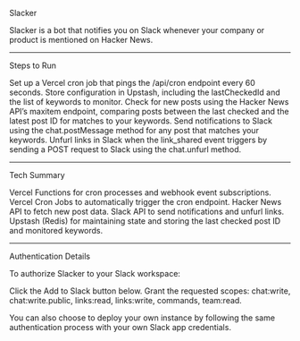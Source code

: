 Slacker

Slacker is a bot that notifies you on Slack whenever your company or product is mentioned on Hacker News.

---

Steps to Run

Set up a Vercel cron job that pings the /api/cron endpoint every 60 seconds.
Store configuration in Upstash, including the lastCheckedId and the list of keywords to monitor.
Check for new posts using the Hacker News API’s maxitem endpoint, comparing posts between the last checked and the latest post ID for matches to your keywords.
Send notifications to Slack using the chat.postMessage method for any post that matches your keywords.
Unfurl links in Slack when the link_shared event triggers by sending a POST request to Slack using the chat.unfurl method.

---

Tech Summary

Vercel Functions for cron processes and webhook event subscriptions.
Vercel Cron Jobs to automatically trigger the cron endpoint.
Hacker News API to fetch new post data.
Slack API to send notifications and unfurl links.
Upstash (Redis) for maintaining state and storing the last checked post ID and monitored keywords.

---

Authentication Details

To authorize Slacker to your Slack workspace:

Click the Add to Slack button below.
Grant the requested scopes: chat:write, chat:write.public, links:read, links:write, commands, team:read.

[](https://slack.com/oauth/v2/authorize?scope=chat:write,chat:write.public,links:read,links:write,commands,team:read&client_id=12364000946.3845028209600)

You can also choose to deploy your own instance by following the same authentication process with your own Slack app credentials.
